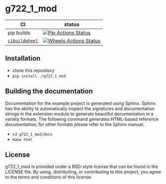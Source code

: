 g722_1_mod
==============

|      CI              | status |
|----------------------|--------|
| pip builds           | [![Pip Actions Status][actions-pip-badge]][actions-pip-link] |
| [`cibuildwheel`][]   | [![Wheels Actions Status][actions-wheels-badge]][actions-wheels-link] |

[actions-badge]:           https://github.com/adafruit/g722_1_mod/workflows/Tests/badge.svg
[actions-pip-link]:        https://github.com/adafruit/g722_1_mod/actions?query=workflow%3A%22Pip
[actions-pip-badge]:       https://github.com/adafruit/g722_1_mod/workflows/Pip/badge.svg
[actions-wheels-link]:     https://github.com/adafruit/g722_1_mod/actions?query=workflow%3AWheels
[actions-wheels-badge]:    https://github.com/adafruit/g722_1_mod/workflows/Wheels/badge.svg

Installation
------------

 - clone this repository
 - `pip install ./g722_1_mod`

Building the documentation
--------------------------

Documentation for the example project is generated using Sphinx. Sphinx has the
ability to automatically inspect the signatures and documentation strings in
the extension module to generate beautiful documentation in a variety formats.
The following command generates HTML-based reference documentation; for other
formats please refer to the Sphinx manual:

 - `cd g722_1_mod/docs`
 - `make html`

License
-------

g722\_1\_mod is provided under a BSD-style license that can be found in the LICENSE
file. By using, distributing, or contributing to this project, you agree to the
terms and conditions of this license.

[`cibuildwheel`]:          https://cibuildwheel.readthedocs.io

